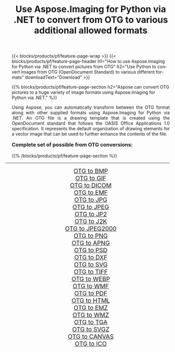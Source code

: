 ﻿---
title: Use Aspose.Imaging for Python via .NET to convert from OTG to various additional allowed formats 
weight: 3920
url: /python-net/conversion/from/otg/ 
lang: en
langdirlevel: 2
locales: zh-hans,ja,it,ru,de,es,fr,nl,id,lt,pl,pt,vi,tr,ko,zh-hant,ar,hi,th,sv,cs,uk,he
description: You can quickly transform from OTG(OpenDocument Standard) into various formats using Aspose.Imaging for Python via .NET.
---

{{< blocks/products/pf/feature-page-wrap >}}
{{< blocks/products/pf/feature-page-header h1="How to use Aspose.Imaging for Python via .NET to convert pictures from OTG" h2="Use Python to convert images from OTG (OpenDocument Standard) to various different formats" downloadText="Download" >}}


{{% blocks/products/pf/feature-page-section  h2="Aspose can convert OTG pictures to a huge variety of image formats using Aspose.Imaging for Python via .NET." %}}
<p align=justify>Using Aspose, you can automatically transform between the OTG format along with other supplied formats using Aspose.Imaging for Python via .NET. An OTG file is a drawing template that is created using the OpenDocument standard that follows the OASIS Office Applications 1.0 specification. It represents the default organization of drawing elements for a vector image that can be used to further enhance the contents of the file.</p>
<h3 style="margin-top:16px;">
Complete set of possible from OTG conversions:
</h3>
{{% /blocks/products/pf/feature-page-section %}}
<div class="container-fluid productfamilypage bg-gray">
    <div class="convertypes bg-gray agp-content section">
        <div class="container">
		<hr style="margin-left:-20px;"/>
		<div class="row other-converters" style="gap: 10px;font-size: 19px;text-align:center;">
		    <div class='col-md-3 other-converter remove-lp remove-rp'><a href="/imaging/python-net/conversion/otg-to-bmp/" style="padding:15px;">OTG to BMP</a></div><div class='col-md-3 other-converter remove-lp remove-rp'><a href="/imaging/python-net/conversion/otg-to-gif/" style="padding:15px;">OTG to GIF</a></div><div class='col-md-3 other-converter remove-lp remove-rp'><a href="/imaging/python-net/conversion/otg-to-dicom/" style="padding:15px;">OTG to DICOM</a></div><div class='col-md-3 other-converter remove-lp remove-rp'><a href="/imaging/python-net/conversion/otg-to-emf/" style="padding:15px;">OTG to EMF</a></div><div class='col-md-3 other-converter remove-lp remove-rp'><a href="/imaging/python-net/conversion/otg-to-jpg/" style="padding:15px;">OTG to JPG</a></div><div class='col-md-3 other-converter remove-lp remove-rp'><a href="/imaging/python-net/conversion/otg-to-jpeg/" style="padding:15px;">OTG to JPEG</a></div><div class='col-md-3 other-converter remove-lp remove-rp'><a href="/imaging/python-net/conversion/otg-to-jp2/" style="padding:15px;">OTG to JP2</a></div><div class='col-md-3 other-converter remove-lp remove-rp'><a href="/imaging/python-net/conversion/otg-to-j2k/" style="padding:15px;">OTG to J2K</a></div><div class='col-md-3 other-converter remove-lp remove-rp'><a href="/imaging/python-net/conversion/otg-to-jpeg2000/" style="padding:15px;">OTG to JPEG2000</a></div><div class='col-md-3 other-converter remove-lp remove-rp'><a href="/imaging/python-net/conversion/otg-to-png/" style="padding:15px;">OTG to PNG</a></div><div class='col-md-3 other-converter remove-lp remove-rp'><a href="/imaging/python-net/conversion/otg-to-apng/" style="padding:15px;">OTG to APNG</a></div><div class='col-md-3 other-converter remove-lp remove-rp'><a href="/imaging/python-net/conversion/otg-to-psd/" style="padding:15px;">OTG to PSD</a></div><div class='col-md-3 other-converter remove-lp remove-rp'><a href="/imaging/python-net/conversion/otg-to-dxf/" style="padding:15px;">OTG to DXF</a></div><div class='col-md-3 other-converter remove-lp remove-rp'><a href="/imaging/python-net/conversion/otg-to-svg/" style="padding:15px;">OTG to SVG</a></div><div class='col-md-3 other-converter remove-lp remove-rp'><a href="/imaging/python-net/conversion/otg-to-tiff/" style="padding:15px;">OTG to TIFF</a></div><div class='col-md-3 other-converter remove-lp remove-rp'><a href="/imaging/python-net/conversion/otg-to-webp/" style="padding:15px;">OTG to WEBP</a></div><div class='col-md-3 other-converter remove-lp remove-rp'><a href="/imaging/python-net/conversion/otg-to-wmf/" style="padding:15px;">OTG to WMF</a></div><div class='col-md-3 other-converter remove-lp remove-rp'><a href="/imaging/python-net/conversion/otg-to-pdf/" style="padding:15px;">OTG to PDF</a></div><div class='col-md-3 other-converter remove-lp remove-rp'><a href="/imaging/python-net/conversion/otg-to-html/" style="padding:15px;">OTG to HTML</a></div><div class='col-md-3 other-converter remove-lp remove-rp'><a href="/imaging/python-net/conversion/otg-to-emz/" style="padding:15px;">OTG to EMZ</a></div><div class='col-md-3 other-converter remove-lp remove-rp'><a href="/imaging/python-net/conversion/otg-to-wmz/" style="padding:15px;">OTG to WMZ</a></div><div class='col-md-3 other-converter remove-lp remove-rp'><a href="/imaging/python-net/conversion/otg-to-tga/" style="padding:15px;">OTG to TGA</a></div><div class='col-md-3 other-converter remove-lp remove-rp'><a href="/imaging/python-net/conversion/otg-to-svgz/" style="padding:15px;">OTG to SVGZ</a></div><div class='col-md-3 other-converter remove-lp remove-rp'><a href="/imaging/python-net/conversion/otg-to-canvas/" style="padding:15px;">OTG to CANVAS</a></div><div class='col-md-3 other-converter remove-lp remove-rp'><a href="/imaging/python-net/conversion/otg-to-ico/" style="padding:15px;">OTG to ICO</a></div>
                </div>
        </div>
    </div>
</div>
<br/>

